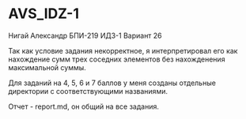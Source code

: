 # AVS_IDZ-1
Нигай Александр БПИ-219 ИДЗ-1 Вариант 26

Так как условие задания некорректное, я интерпретировал его как нахождение сумм трех соседних элементов без нахожденения максимальной суммы.

Для заданий на 4, 5, 6 и 7 баллов у меня созданы отдельные директории с соответствующими названиями.

Отчет - report.md, он общий на все задания.
